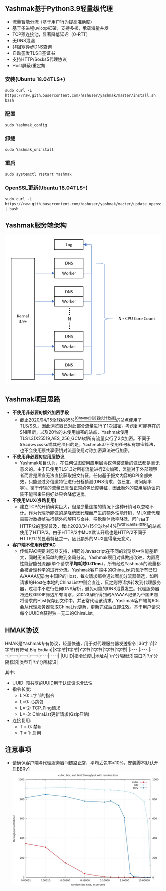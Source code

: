 ## Yashmak基于Python3.9轻量级代理
* 流量智能分流（基于用户行为提高准确度）
* 基于多进程uvloop框架，支持多核，承载海量并发
* TCP预连接池，显著降低延迟（0-RTT）
* 无DNS泄漏
* 非阻塞异步DNS查询
* 自动签发TLS自签证书
* 支持HTTP/Socks5代理协议
* Host屏蔽/重定向

### 安装(Ubuntu 18.04TLS+)
```
sudo curl -L https://raw.githubusercontent.com/hashuser/yashmak/master/install.sh | bash
``` 
### 配置
```
sudo Yashmak_config
```
### 卸载
```
sudo Yashmak_uninstall
```
### 重启
```
sudo systemctl restart Yashmak
```
### OpenSSL更新(Ubuntu 18.04TLS+)
```
sudo curl -L https://raw.githubusercontent.com/hashuser/yashmak/master/update_openssl.sh | bash
``` 
## Yashmak服务端架构
![image](https://github.com/hashuser/yashmak/raw/master/recourse/2021-01-24%20131617.png)
## Yashmak项目思路
* **不使用非必要的额外加密手段**
  * 截止2020/04/15全球约85%[<sup>[Chrome浏览器统计数据]</sup>](https://transparencyreport.google.com/https)的站点使用了TLS/SSL，因此浏览器已对此部分流量进行了1次加密。考虑到可能存在的SNI阻断，以及20%的未使用加密的站点，Yashmak使用TLS1.3(X25519,AES_256_GCM)对所有流量实行了2次加密。不同于Shadowsocks或其他项目的是，Yashmak即不使用任何私有加密算法，也不会使用预共享密钥对流量使用对称加密算法进行加密。
* **不使用非必要的应用层协议**
  * Yashmak项目认为，在任何试图使用应用层协议包装流量的做法都是毫无意义的。由于已使用TLS1.3对所有流量进行2次加密，流量对于外部观察者而言是黑盒无法直接获取报文特征，任何基于报文内容的DPI全部失效，只能通过旁信道特征进行分析猜测(DNS请求，包长度，访问频率等)。鉴于传输的流量已具备正常的包长度特征，因此额外的应用层协议包装不能带来任何好处只会降低速度。
* **不使用MUX(多路复用)**
  * 建立TCP的开销确实巨大，但是少量连接的情况下这种开销可以忽略不计。作为代理所能做的是降低因代理而产生的额外性能开销，MUX使代理需要对数据帧进行额外的解码与合并，导致整体效率降低。同时由于HTTP/2的逐渐普及，截止2020/04/15全球约44%[<sup>[W3Tech统计数据]</sup>](https://w3techs.com/technologies/details/ce-http2)的站点使用了HTTP/2。由于HTTP/2中MUX默认开启也是HTTP/2不同于HTTP/1.1的显著特征之一，因此额外的MUX显得毫无意义。
* **客户端不使用传统PAC**
  * 传统PAC需要浏览器支持，相同的Javascript在不同的浏览器中性能差距大，同时无法简单的做到全局分流。Yashmak项目对此做出改进，内置高性能智能分流器(单个请求**平均耗时0.01ms**)，所有经过Yashmak的流量都会被合理科学的进行分流。Yashmak客户端中的ChinaList包含所有已知A/AAAA记录为中国IP的Host，每次请求都会通过智能分流器筛选，如所请求的Host在本地的ChinaList中则会直连，反之则将请求转发到代理服务器，过程中不进行任何DNS解析，避免可能的DNS泄露发生。代理服务器将通过GEOIP筛选所有请求，如DNS解析得到的A/AAAA记录为中国IP则将请求的Host保存到文件中，并正常代理该请求。Yashmak客户端每60s会从代理服务器获取ChinaList更新，更新完成后立即生效。基于用户请求每个UUID会获得独一无二的ChinaList。
## HMAK协议
HMAK是Yashmak专有协议，轻量快速，用于对代理服务器发送指令
|36字节|2字节(有符号,Big Endian)|X字节|1字节|Y字节|1字节|1字节|1字节|
|:---:|:---:|:---:|:---:|:---:|:---:|:---:|:---:|
|UUID|指令长度L|地址A|'\n'分隔标识|端口P|'\n'分隔标识|类型T|'\n'分隔标识|

其中:
* UUID: 预共享的UUID用于认证请求合法性
* 指令长度:
  * L>0: L字节的指令
  * L=0: 心跳包
  * L=-2: TCP_Ping请求
  * L=-3: ChinaList更新请求(Gzip压缩)
* 连接复用:
  * T = 0: 禁用
  * T = 1: 启用
## 注意事项
* 请确保客户端与代理服务器间链路正常，平均丢包率≤10%，安装脚本默认开启BBRv1
![image](https://raw.githubusercontent.com/hashuser/yashmak/master/recourse/2020-04-19%20132834.png)
